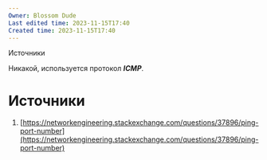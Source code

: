 ```yaml
---
Owner: Blossom Dude
Last edited time: 2023-11-15T17:40
Created time: 2023-11-15T17:40
---
```

Источники

Никакой, используется протокол _**ICMP**_.

# Источники

1. [https://networkengineering.stackexchange.com/questions/37896/ping-port-number](https://networkengineering.stackexchange.com/questions/37896/ping-port-number)